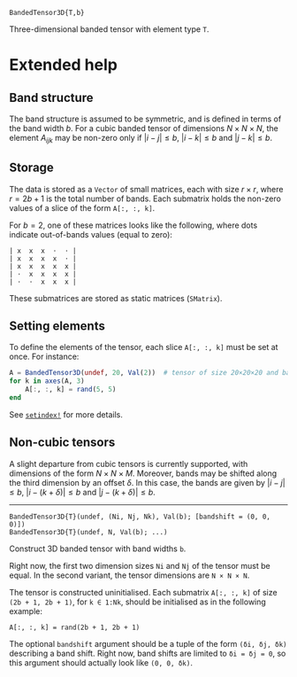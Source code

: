 ```
BandedTensor3D{T,b}
```

Three-dimensional banded tensor with element type `T`.

# Extended help

## Band structure

The band structure is assumed to be symmetric, and is defined in terms of the band width $b$. For a cubic banded tensor of dimensions $N × N × N$, the element $A_{ijk}$ may be non-zero only if $|i - j| ≤ b$, $|i - k| ≤ b$ and $|j - k| ≤ b$.

## Storage

The data is stored as a `Vector` of small matrices, each with size $r × r$, where $r = 2b + 1$ is the total number of bands. Each submatrix holds the non-zero values of a slice of the form `A[:, :, k]`.

For $b = 2$, one of these matrices looks like the following, where dots indicate out-of-bands values (equal to zero):

```
| x  x  x  ⋅  ⋅ |
| x  x  x  x  ⋅ |
| x  x  x  x  x |
| ⋅  x  x  x  x |
| ⋅  ⋅  x  x  x |
```

These submatrices are stored as static matrices (`SMatrix`).

## Setting elements

To define the elements of the tensor, each slice `A[:, :, k]` must be set at once. For instance:

```julia
A = BandedTensor3D(undef, 20, Val(2))  # tensor of size 20×20×20 and band width b = 2
for k in axes(A, 3)
    A[:, :, k] = rand(5, 5)
end
```

See [`setindex!`](@ref) for more details.

## Non-cubic tensors

A slight departure from cubic tensors is currently supported, with dimensions of the form $N × N × M$. Moreover, bands may be shifted along the third dimension by an offset $δ$. In this case, the bands are given by $|i - j| ≤ b$, $|i - (k + δ)| ≤ b$ and $|j - (k + δ)| ≤ b$.

---

```
BandedTensor3D{T}(undef, (Ni, Nj, Nk), Val(b); [bandshift = (0, 0, 0)])
BandedTensor3D{T}(undef, N, Val(b); ...)
```

Construct 3D banded tensor with band widths `b`.

Right now, the first two dimension sizes `Ni` and `Nj` of the tensor must be equal. In the second variant, the tensor dimensions are `N × N × N`.

The tensor is constructed uninitialised. Each submatrix `A[:, :, k]` of size `(2b + 1, 2b + 1)`, for `k ∈ 1:Nk`, should be initialised as in the following example:

```
A[:, :, k] = rand(2b + 1, 2b + 1)
```

The optional `bandshift` argument should be a tuple of the form `(δi, δj, δk)` describing a band shift. Right now, band shifts are limited to `δi = δj = 0`, so this argument should actually look like `(0, 0, δk)`.
